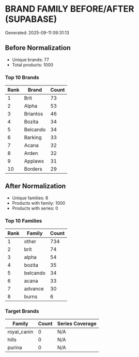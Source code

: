 # BRAND FAMILY BEFORE/AFTER (SUPABASE)

Generated: 2025-09-11 09:31:13

## Before Normalization

- Unique brands: 77
- Total products: 1000

### Top 10 Brands

| Rank | Brand | Count |
|------|-------|-------|
| 1 | Brit | 73 |
| 2 | Alpha | 53 |
| 3 | Briantos | 46 |
| 4 | Bozita | 34 |
| 5 | Belcando | 34 |
| 6 | Barking | 33 |
| 7 | Acana | 32 |
| 8 | Arden | 32 |
| 9 | Applaws | 31 |
| 10 | Borders | 29 |

## After Normalization

- Unique families: 8
- Products with family: 1000
- Products with series: 0

### Top 10 Families

| Rank | Family | Count |
|------|--------|-------|
| 1 | other | 734 |
| 2 | brit | 74 |
| 3 | alpha | 54 |
| 4 | bozita | 35 |
| 5 | belcando | 34 |
| 6 | acana | 33 |
| 7 | advance | 30 |
| 8 | burns | 6 |

### Target Brands

| Family | Count | Series Coverage |
|--------|-------|----------------|
| royal_canin | 0 | N/A |
| hills | 0 | N/A |
| purina | 0 | N/A |
